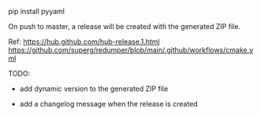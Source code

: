 pip install pyyaml

On push to master, a release will be created with the generated ZIP file.

Ref:
https://hub.github.com/hub-release.1.html
https://github.com/superg/redumper/blob/main/.github/workflows/cmake.yml

TODO:

- add dynamic version to the generated ZIP file

- add a changelog message when the release is created
